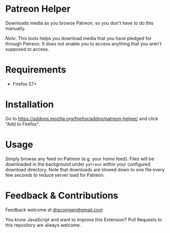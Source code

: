 # Patreon Helper
Downloads media as you browse Patreon, so you don't have to do this manually.

*Note*: This tools helps you download media that you have pledged for through Patreon. It does not enable you to access anything that you aren't supposed to access.

# Requirements
* Firefox 57+

# Installation
Go to https://addons.mozilla.org/firefox/addon/patreon-helper/ and click "Add to Firefox".

# Usage
Simply browse any feed on Patreon (e.g. your home feed). Files will be downloaded
in the background under `patreon` within your configured download
directory.
Note that downloads are slowed down to one file every few seconds to reduce server load for Patreon.

# Feedback & Contributions
Feedback welcome at draconigen@gmail.com

You know JavaScript and want to improve this Extension? Pull Requests to this repository are always welcome.
